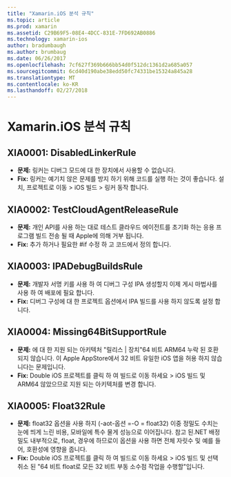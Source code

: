 ```yaml
---
title: "Xamarin.iOS 분석 규칙"
ms.topic: article
ms.prod: xamarin
ms.assetid: C29B69F5-08E4-4DCC-831E-7FD692AB0886
ms.technology: xamarin-ios
author: bradumbaugh
ms.author: brumbaug
ms.date: 06/26/2017
ms.openlocfilehash: 7cf627f369b666bb54d0f512dc1361d2a685a057
ms.sourcegitcommit: 6cd40d190abe38edd50fc74331be15324a845a28
ms.translationtype: MT
ms.contentlocale: ko-KR
ms.lasthandoff: 02/27/2018
---
```

# <a name="xamarinios-analysis-rules"></a>Xamarin.iOS 분석 규칙


## <a name="a-namexia0001xia0001-disabledlinkerrule"></a><a name="XIA0001"/>XIA0001: DisabledLinkerRule

- **문제:** 링커는 디버그 모드에 대 한 장치에서 사용할 수 없습니다.
- **Fix:** 링커는 예기치 않은 문제를 방지 하기 위해 코드를 실행 하는 것이 좋습니다.
설치, 프로젝트로 이동 > iOS 빌드 > 링커 동작 합니다.

## <a name="a-namexia0002xia0002-testcloudagentreleaserule"></a><a name="XIA0002"/>XIA0002: TestCloudAgentReleaseRule

- **문제:** 개인 API를 사용 하는 대로 테스트 클라우드 에이전트를 초기화 하는 응용 프로그램 빌드 전송 될 때 Apple에 의해 거부 됩니다.
- **Fix:** 추가 하거나 필요한 #if 수정 하 고 코드에서 정의 합니다.

## <a name="a-namexia0003xia0003-ipadebugbuildsrule"></a><a name="XIA0003"/>XIA0003: IPADebugBuildsRule

- **문제:** 개발자 서명 키를 사용 하 여 디버그 구성 IPA 생성할지 이제 게시 마법사를 사용 하 여 배포에 필요 합니다.
- **Fix:** 디버그 구성에 대 한 프로젝트 옵션에서 IPA 빌드를 사용 하지 않도록 설정 합니다.

## <a name="a-namexia0004xia0004-missing64bitsupportrule"></a><a name="XIA0004"/>XIA0004: Missing64BitSupportRule

- **문제:** 에 대 한 지원 되는 아키텍처 "릴리스 | 장치"64 비트 ARM64 누락 된 호환 되지 않습니다. 이 Apple AppStore에서 32 비트 유일한 iOS 앱을 허용 하지 않습니다는 문제입니다.
- **Fix:** Double iOS 프로젝트를 클릭 하 여 빌드로 이동 하세요 > iOS 빌드 및 ARM64 않았으므로 지원 되는 아키텍처를 변경 합니다.

## <a name="a-namexia0005xia0005-float32rule"></a><a name="XIA0005"/>XIA0005: Float32Rule

- **문제:** float32 옵션을 사용 하지 (-aot-옵션 =-O = float32) 이중 정밀도 수치는 눈에 띄게 느린 비용, 모바일에 특수 물게 성능으로 이어집니다. 참고 된.NET 배정밀도 내부적으로, float, 경우에 하므로이 옵션을 사용 하면 전체 자릿수 및 예를 들어, 호환성에 영향을 줍니다.
- **Fix:** Double iOS 프로젝트를 클릭 하 여 빌드로 이동 하세요 > iOS 빌드 및 선택 취소 된 "64 비트 float로 모든 32 비트 부동 소수점 작업을 수행할"입니다.

